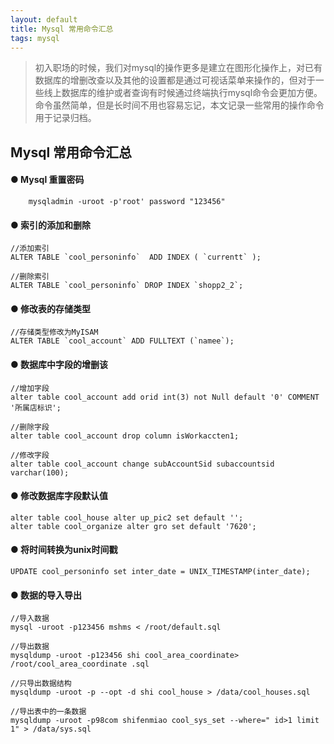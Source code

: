 ```yaml
---
layout: default
title: Mysql 常用命令汇总
tags: mysql
---
```

> 初入职场的时候，我们对mysql的操作更多是建立在图形化操作上，对已有数据库的增删改查以及其他的设置都是通过可视话菜单来操作的，但对于一些线上数据库的维护或者查询有时候通过终端执行mysql命令会更加方便。   
命令虽然简单，但是长时间不用也容易忘记，本文记录一些常用的操作命令用于记录归档。

## Mysql 常用命令汇总

#### ● Mysql 重置密码

```mysql
    mysqladmin -uroot -p'root' password "123456"
```

#### ● 索引的添加和删除

```mysql
//添加索引
ALTER TABLE `cool_personinfo`  ADD INDEX ( `currentt` );

//删除索引
ALTER TABLE `cool_personinfo` DROP INDEX `shopp2_2`;
```

#### ● 修改表的存储类型

```mysql
//存储类型修改为MyISAM
ALTER TABLE `cool_account` ADD FULLTEXT (`namee`);
```

#### ● 数据库中字段的增删该

```mysql
//增加字段
alter table cool_account add orid int(3) not Null default '0' COMMENT '所属店标识';

//删除字段
alter table cool_account drop column isWorkaccten1;

//修改字段
alter table cool_account change subAccountSid subaccountsid varchar(100);
```

#### ● 修改数据库字段默认值

```mysql
alter table cool_house alter up_pic2 set default '';
alter table cool_organize alter gro set default '7620';
```

#### ● 将时间转换为unix时间戳

```mysql
UPDATE cool_personinfo set inter_date = UNIX_TIMESTAMP(inter_date);
```

#### ● 数据的导入导出

```mysql
//导入数据
mysql -uroot -p123456 mshms < /root/default.sql

//导出数据
mysqldump -uroot -p123456 shi cool_area_coordinate> /root/cool_area_coordinate .sql

//只导出数据结构
mysqldump -uroot -p --opt -d shi cool_house > /data/cool_houses.sql

//导出表中的一条数据
mysqldump -uroot -p98com shifenmiao cool_sys_set --where=" id>1 limit 1" > /data/sys.sql
```
